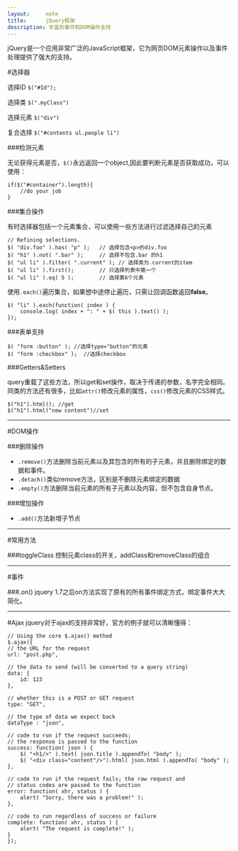 ```yaml
---
layout:     note
title:      jQuery框架
description: 丰富的事件和DOM操作支持
---
```



jQuery是一个应用非常广泛的JavaScript框架，它为网页DOM元素操作以及事件处理提供了强大的支持。

#选择器

选择ID `$("#Id");`

选择类 `$(".myClass")`

选择元素 `$("div")`

复合选择 `$("#contents ul.people li")`

###检测元素

无论获得元素是否，`$()`永远返回一个object,因此要判断元素是否获取成功，可以使用：
    
    if($("#container").length){
        //do your job
    }


###集合操作

有时选择器包括一个元素集合，可以使用一些方法进行过滤选择自己的元素

    // Refining selections.
    $( "div.foo" ).has( "p" );   // 选择包含<p>的div.foo
    $( "h1" ).not( ".bar" );     // 选择不包含.bar 的h1
    $( "ul li" ).filter( ".current" ); // 选择类为.current的item
    $( "ul li" ).first();        // 只选择列表中第一个
    $( "ul li" ).eq( 5 );        // 选择第6个元素


使用`.each()`遍历集合，如果想中途停止遍历，只需让回调函数返回**false**。

    $( "li" ).each(function( index ) {
        console.log( index + ": " + $( this ).text() );
    });

###表单支持

    $( "form :button" ); //选择type="button"的元素
    $( "form :checkbox" );  //选择checkbox

###Getters&Setters

query重载了这些方法，所以get和set操作，取决于传递的参数，名字完全相同。同类的方法还有很多，比如`attr()`修改元素的属性，`css()`修改元素的CSS样式。

    $("h1").html(); //get
    $("h1").html("new content")//set
    
 
---------------

#DOM操作

###删除操作

+ `.remove()`方法删除当前元素以及其包含的所有的子元素，并且删除绑定的数据和事件。
+ `.detach()`类似remove方法，区别是不删除元素绑定的数据
+ `.empty()`方法删除当前元素的所有子元素以及内容，但不包含自身节点。


###增加操作

+ `.add()`方法新增子节点

---------------


#常用方法

###toggleClass
控制元素class的开关，addClass和removeClass的组合

--------------

#事件

###.on()
jquery 1.7之后on方法实现了原有的所有事件绑定方式，绑定事件大大简化。

--------------
    
#Ajax
jquery对于ajax的支持非常好，官方的例子就可以清晰懂得：

    // Using the core $.ajax() method
    $.ajax({
    // the URL for the request
    url: "post.php",
 
    // the data to send (will be converted to a query string)
    data: {
        id: 123
    },
 
    // whether this is a POST or GET request
    type: "GET",
 
    // the type of data we expect back
    dataType : "json",
 
    // code to run if the request succeeds;
    // the response is passed to the function
    success: function( json ) {
        $( "<h1/>" ).text( json.title ).appendTo( "body" );
        $( "<div class="content"/>").html( json.html ).appendTo( "body" );
    },
 
    // code to run if the request fails; the raw request and
    // status codes are passed to the function
    error: function( xhr, status ) {
        alert( "Sorry, there was a problem!" );
    },
 
    // code to run regardless of success or failure
    complete: function( xhr, status ) {
        alert( "The request is complete!" );
    }
    });